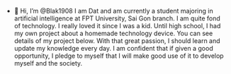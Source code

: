 - 👋 Hi, I’m @Blak1908
 I am Dat and am currently a student majoring in artificial intelligence at FPT University, Sai Gon branch. 
 I am quite fond of technology. I really loved it since I was a kid. Until high school, I had my own project about a homemade technology device. 
 You can see details of my project below. With that great passion, I should learn and update my knowledge every day. 
 I am confident that if given a good opportunity, I pledge to myself that I will make good use of it to develop myself and the society.
 
<!---
Blak1908/Blak1908 is a ✨ special ✨ repository because its `README.md` (this file) appears on your GitHub profile.
You can click the Preview link to take a look at your changes.
--->
